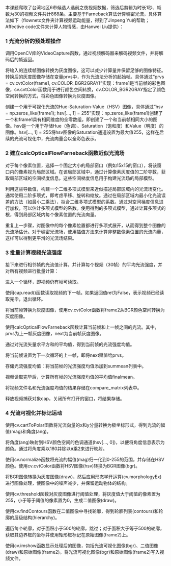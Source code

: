 本课题爬取了台湾地区6市候选人选前之夜视频数据，筛选后剪辑为时长1秒、帧数为30的视频文件共计868条。主要基于Farneback算法计算稠密光流，具体算法如下（flownetc文件夹计算视频运动能量，得到了Jinpeng Yu的帮助；Affective code文件夹计算人物情感，由Hanwei Liu提供）：

### 1 光流分析的预处理操作

调用OpenCV库的VideoCapture函数，通过视频解码器来解码视频文件，并将解码后的帧返回。

将输入的连续帧图像转换为灰度图像，这可以减少计算量并保留足够的图像特征。转换后的灰度图像存储在变量prvs中，作为光流法分析的起始帧。具体通过“prvs = cv.cvtColor(frame1, cv.COLOR_BGR2GRAY)”实现：frame1是当前帧的彩色图像，cv.cvtColor函数用于进行颜色空间转换，cv.COLOR_BGR2GRAY指定了颜色空间转换的方式，将彩色图像转换为灰度图像。

创建一个用于可视化光流的Hue-Saturation-Value（HSV）图像，具体通过“hsv = np.zeros_like(frame1); hsv[..., 1] = 255”实现：np.zeros_like(frame1)创建了一个和frame1具有相同维度的全零数组，即创建了一个和当前帧相同大小的图像。hsv是一个用于存储Hue（色调）、Saturation（饱和度）和Value（明度）的图像。hsv[..., 1] = 255将hsv图像的Saturation通道设置为最大值255，这样在后续的光流可视化中，光流向量会以全彩色表示。

### 2 建立calcOpticalFlowFarneback函数近似光流场

对于每个像素位置，选择一个固定大小的局部窗口（例如15x15的窗口），将该窗口内的像素视为局部区域。在该局部区域中，通过计算像素灰度值的二阶导数，获取局部区域的空间梯度信息。这些空间梯度信息用于构建光流场的局部模型。

利用这些导数值，构建一个二维多项式模型来近似描述局部区域内的光流场变化。通常使用二阶多项式，即考虑平移、旋转和缩放。通过在局部区域内最小化光流误差的方法（如最小二乘法），拟合二维多项式模型的系数。通过对空间梯度信息进行加权，可以估计多项式模型的系数。使用得到的多项式模型，通过计算多项式的根，得到局部区域内每个像素位置的光流向量。

重复上一步骤，对图像中的每个像素位置都进行多项式展开，从而得到整个图像的光流场估计。对于稠密光流场，使用插值方法来计算非整数像素位置的光流向量，这样可以得到更平滑的光流场结果。

### 3 批量计算视频光流强度

接下来进行相邻帧的光流值计算，并计算每个视频（30帧）的平均光流强度，并对所有视频进行批量计算：

进入一个循环，即视频仍有帧可读取。

使用cap.read()函数读取视频的下一帧。如果返回值ret为False，表示视频已经读取完毕，退出循环。

将当前帧转换为灰度图像，使用cv.cvtColor函数将frame2从BGR颜色空间转换为灰度图像。

使用calcOpticalFlowFarneback函数计算当前帧和上一帧之间的光流。其中，prvs为上一帧灰度图像，next为当前帧灰度图像。

通过对光流矢量求平方和的平均值，得到当前帧的光流强度均值。

将当前帧设置为下一次循环的上一帧，即将next赋值给prvs。

存储光流强度均值：将当前帧的光流强度均值添加到summean列表中。

视频读取完毕后，计算所有帧的光流强度均值的平均值finalmean。

将视频文件名和光流强度均值的结果存储在compare_matrix列表中。

释放视频捕获对象cap，关闭所有打开的窗口，将结果存储。

### 4 光流可视化并标记运动

使用cv.cartToPolar函数将光流向量的x和y分量转换为极坐标形式，得到光流的幅值(mag)和角度(ang)。

将角度(ang)映射到HSV颜色空间的色调通道(hsv[..., 0])，以便将角度信息表示为颜色。通过将角度乘以180并除以π乘2来进行映射。

使用cv.normalize函数将光流的幅值(mag)归一化到0-255的范围，并存储在HSV颜色。使用cv.cvtColor函数将HSV图像(hsv)转换为BGR图像(bgr)。

将BGR图像转换为灰度图像(draw)，然后应用形态学开运算(cv.morphologyEx)进行图像处理，使图像中的噪声减少，并保留运动物体的结构。

使用cv.threshold函数对灰度图像进行阈值处理，将灰度值大于阈值的像素置为255，小于等于阈值的像素置为0，生成二值图像(draw)。

使用cv.findContours函数在二值图像中寻找轮廓，得到轮廓列表(contours)和轮廓的层级结构(hierarchy)。

遍历每个轮廓，对于面积小于500的轮廓，跳过；对于面积大于等于500的轮廓，获取其边界框的坐标并使用矩形框标记在原始图像(frame2)上。

使用cv.imshow函数显示处理后的图像，包括光流可视化图像(bgr)、二值图像(draw)和原始图像(frame2)。将光流可视化图像(bgr)和原始图像(frame2)写入视频文件。
